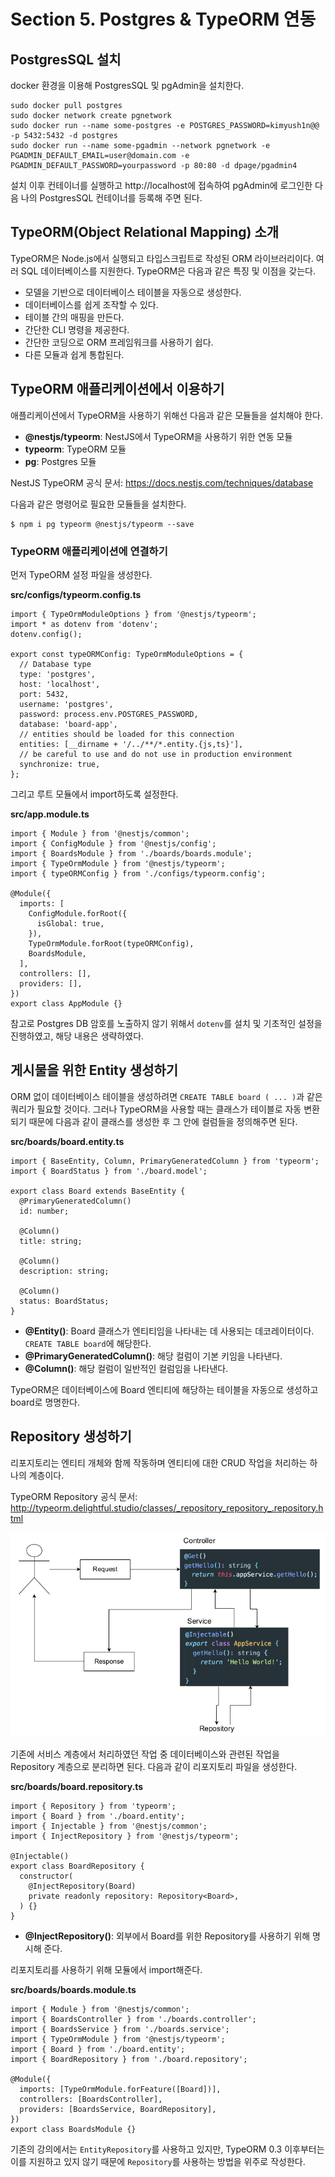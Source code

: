 # Section 5. Postgres & TypeORM 연동

## PostgresSQL 설치

docker 환경을 이용해 PostgresSQL 및 pgAdmin을 설치한다.

```
sudo docker pull postgres
sudo docker network create pgnetwork
sudo docker run --name some-postgres -e POSTGRES_PASSWORD=kimyush1n@@ -p 5432:5432 -d postgres
sudo docker run --name some-pgadmin --network pgnetwork -e PGADMIN_DEFAULT_EMAIL=user@domain.com -e PGADMIN_DEFAULT_PASSWORD=yourpassword -p 80:80 -d dpage/pgadmin4
```

설치 이후 컨테이너를 실행하고 http://localhost에 접속하여 pgAdmin에 로그인한 다음 나의 PostgresSQL 컨테이너를 등록해 주면 된다.

## TypeORM(Object Relational Mapping) 소개

TypeORM은 Node.js에서 실행되고 타입스크립트로 작성된 ORM 라이브러리이다. 여러 SQL 데이터베이스를 지원한다. TypeORM은 다음과 같은 특징 및 이점을 갖는다.

- 모델을 기반으로 데이터베이스 테이블을 자동으로 생성한다.
- 데이터베이스를 쉽게 조작할 수 있다.
- 테이블 간의 매핑을 만든다.
- 간단한 CLI 명령을 제공한다.
- 간단한 코딩으로 ORM 프레임워크를 사용하기 쉽다.
- 다른 모듈과 쉽게 통합된다.

## TypeORM 애플리케이션에서 이용하기

애플리케이션에서 TypeORM을 사용하기 위해선 다음과 같은 모듈들을 설치해야 한다.

- **@nestjs/typeorm**: NestJS에서 TypeORM을 사용하기 위한 연동 모듈
- **typeorm**: TypeORM 모듈
- **pg**: Postgres 모듈

NestJS TypeORM 공식 문서: https://docs.nestjs.com/techniques/database

다음과 같은 명령어로 필요한 모듈들을 설치한다.

```
$ npm i pg typeorm @nestjs/typeorm --save
```

### TypeORM 애플리케이션에 연결하기

먼저 TypeORM 설정 파일을 생성한다.

**src/configs/typeorm.config.ts**
```
import { TypeOrmModuleOptions } from '@nestjs/typeorm';
import * as dotenv from 'dotenv';
dotenv.config();

export const typeORMConfig: TypeOrmModuleOptions = {
  // Database type
  type: 'postgres',
  host: 'localhost',
  port: 5432,
  username: 'postgres',
  password: process.env.POSTGRES_PASSWORD,
  database: 'board-app',
  // entities should be loaded for this connection
  entities: [__dirname + '/../**/*.entity.{js,ts}'],
  // be careful to use and do not use in production environment
  synchronize: true,
};
```

그리고 루트 모듈에서 import하도록 설정한다.

**src/app.module.ts**
```
import { Module } from '@nestjs/common';
import { ConfigModule } from '@nestjs/config';
import { BoardsModule } from './boards/boards.module';
import { TypeOrmModule } from '@nestjs/typeorm';
import { typeORMConfig } from './configs/typeorm.config';

@Module({
  imports: [
    ConfigModule.forRoot({
      isGlobal: true,
    }),
    TypeOrmModule.forRoot(typeORMConfig),
    BoardsModule,
  ],
  controllers: [],
  providers: [],
})
export class AppModule {}
```

참고로 Postgres DB 암호를 노출하지 않기 위해서 `dotenv`를 설치 및 기초적인 설정을 진행하였고, 해당 내용은 생략하였다.

## 게시물을 위한 Entity 생성하기

ORM 없이 데이터베이스 테이블을 생성하려면 `CREATE TABLE board ( ... )`과 같은 쿼리가 필요할 것이다. 그러나 TypeORM을 사용할 때는 클래스가 테이블로 자동 변환되기 때문에 다음과 같이 클래스를 생성한 후 그 안에 컬럼들을 정의해주면 된다.

**src/boards/board.entity.ts**
```
import { BaseEntity, Column, PrimaryGeneratedColumn } from 'typeorm';
import { BoardStatus } from './board.model';

export class Board extends BaseEntity {
  @PrimaryGeneratedColumn()
  id: number;

  @Column()
  title: string;

  @Column()
  description: string;

  @Column()
  status: BoardStatus;
}
```

- **@Entity()**: Board 클래스가 엔티티임을 나타내는 데 사용되는 데코레이터이다. `CREATE TABLE board`에 해당한다.
- **@PrimaryGeneratedColumn()**: 해당 컬럼이 기본 키임을 나타낸다.
- **@Column()**: 해당 컬럼이 일반적인 컬럼임을 나타낸다.

TypeORM은 데이터베이스에 Board 엔티티에 해당하는 테이블을 자동으로 생성하고 board로 명명한다.

## Repository 생성하기

리포지토리는 엔티티 개체와 함께 작동하며 엔티티에 대한 CRUD 작업을 처리하는 하나의 계층이다.

TypeORM Repository 공식 문서: http://typeorm.delightful.studio/classes/_repository_repository_.repository.html

![Repository pattern](images/RepositoryPattern.png)

기존에 서비스 계층에서 처리하였던 작업 중 데이터베이스와 관련된 작업을 Repository 계층으로 분리하면 된다. 다음과 같이 리포지토리 파일을 생성한다.

**src/boards/board.repository.ts**
```
import { Repository } from 'typeorm';
import { Board } from './board.entity';
import { Injectable } from '@nestjs/common';
import { InjectRepository } from '@nestjs/typeorm';

@Injectable()
export class BoardRepository {
  constructor(
    @InjectRepository(Board)
    private readonly repository: Repository<Board>,
  ) {}
}
```

- **@InjectRepository()**: 외부에서 Board를 위한 Repository를 사용하기 위해 명시해 준다.

리포지토리를 사용하기 위해 모듈에서 import해준다.

**src/boards/boards.module.ts**
```
import { Module } from '@nestjs/common';
import { BoardsController } from './boards.controller';
import { BoardsService } from './boards.service';
import { TypeOrmModule } from '@nestjs/typeorm';
import { Board } from './board.entity';
import { BoardRepository } from './board.repository';

@Module({
  imports: [TypeOrmModule.forFeature([Board])],
  controllers: [BoardsController],
  providers: [BoardsService, BoardRepository],
})
export class BoardsModule {}
```

기존의 강의에서는 `EntityRepository`를 사용하고 있지만, TypeORM 0.3 이후부터는 이를 지원하고 있지 않기 때문에 `Repository`를 사용하는 방법을 위주로 작성한다.